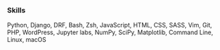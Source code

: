 ### Skills

Python, Django, DRF, Bash, Zsh, JavaScript, HTML, CSS, SASS, Vim, Git, PHP, WordPress, Jupyter labs, NumPy, SciPy, Matplotlib, Command Line, Linux, macOS

<!--
Skill  

\begin{tabular}{lr}
    Python, Django, DRF & Bash Zsh\\
    Jupyter labs, NumPy, SciPy, Matplotlib & Command Line  \\
    JavaScript & Linux , macOS \\
    HTML, CSS, SASS  & Vim, Git \\
    PHP, WordPress  
  \end{tabular}
s

 Python • Django • DRF                     |  |  |    Bash • Zsh |
 Jupyter labs • NumPy • SciPy • Matplotlib |  |  |  Command Line |
 JavaScript                                |  |  | Linux • macOS |
 HTML • CSS • SASS                         |  |  |     Vim • Git |
 PHP • WordPress                           |  |  |               |

Vast knowledge of developing and implementing applications based on client’s needs.
Experience in handling popular developmental software such as HTML, CSS, 3d and JavaScript.
Good knowledge in Xcode and Android development.
Experienced in working on Unix systems and developing databases.
Excellent in troubleshooting skills with an ability to engineer well researched, responsive solutions after analyzing codes.
Having knowledge of processes and tools to design state of the art software solutions.
TECHNICAL SKILLS

JavaScript, .Net, MySQL, Java, HTML, XML, J2EE, REST, SOA, SOAP, Eclipse, Visual Studio, MS SQL Server, JUnit, C, C++, Spring Framework, Maven, JDeveloper, IIS, etc.
-->
